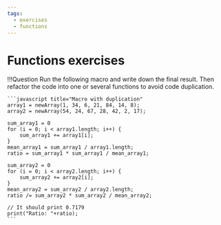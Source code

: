 ```yaml
---
tags:
  - exercises
  - functions
---
```

# Functions exercises

!!!Question
    Run the following macro and write down the final result. Then refactor the
    code into one or several functions to avoid code duplication.

    ```javascript title="Macro with duplication"
    array1 = newArray(1, 34, 6, 21, 84, 14, 8);
    array2 = newArray(54, 24, 67, 28, 42, 2, 17);

    sum_array1 = 0
    for (i = 0; i < array1.length; i++) {
        sum_array1 += array1[i];
    }
    mean_array1 = sum_array1 / array1.length;
    ratio = sum_array1 * sum_array1 / mean_array1;

    sum_array2 = 0
    for (i = 0; i < array2.length; i++) {
        sum_array2 += array2[i];
    }
    mean_array2 = sum_array2 / array2.length;
    ratio /= sum_array2 * sum_array2 / mean_array2;

    // It should print 0.7179
    print("Ratio: "+ratio);
    ```
